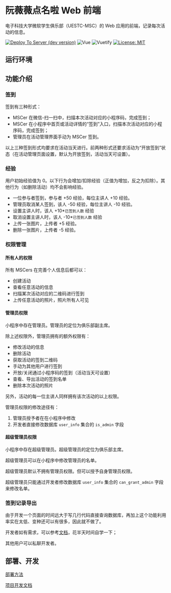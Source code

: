 # 阮薇薇点名啦 Web 前端

电子科技大学微软学生俱乐部（UESTC-MSC）的 Web 应用的前端，记录每次活动的信息。

[![Deploy To Server (dev version)](https://github.com/uestc-msc/uestcmsc_webapp_frontend/actions/workflows/azure-static-web-apps-thankful-sand-010311700.yml/badge.svg)](https://github.com/uestc-msc/uestcmsc_webapp_frontend/actions/workflows/azure-static-web-apps-thankful-sand-010311700.yml)
![Vue](https://img.shields.io/badge/Vue-2.6.11-blue.svg)
![Vuetify](https://img.shields.io/badge/Vuetify-2.4.0-blue.svg)
[![License: MIT](https://img.shields.io/badge/License-MIT-yellow.svg)](https://opensource.org/licenses/MIT)

## 运行环境

## 功能介绍

### 签到

签到有三种形式：

* MSCer 在微信-扫一扫中，扫描本次活动对应的小程序码，完成签到；
* MSCer 在小程序中首页或活动详情的“签到”入口，扫描本次活动对应的小程序码，完成签到；
* 管理员在活动管理界面手动为 MSCer 签到。

以上三种签到形式均要求在活动当天进行。前两种形式还要求活动为“开放签到”状态（在活动管理页面设置，默认为开放签到，活动当天可设置）。

### 经验

用户初始经验值为 0。以下行为会增加/扣除经验（正值为增加，反之为扣除）。其他行为（如删除活动）均不会影响经验。

* 一位参与者签到，参与者 +50 经验，每位主讲人 +10 经验。
* 管理员取消某人签到，该人 -50 经验，每位主讲人 -10 经验。
* 设置主讲人时，该人 +10*`已签到人数` 经验
* 取消设置主讲人时，该人 -10*`已签到人数` 经验
* 上传一张图片，上传者 +5 经验。
* 删除一张图片，上传者 -5 经验。

### 权限管理

#### 所有人的权限

所有 MSCers 在完善个人信息后都可以：

* 创建活动
* 查看任意活动的信息
* 扫描某次活动对应的二维码进行签到
* 上传任意活动的照片，照片所有人可见

#### 管理员权限

小程序中存在管理员。管理员的定位为俱乐部副主席。

除上述权限外，管理员拥有的额外权限有：

* 修改活动的信息
* 删除活动
* 获取活动的签到二维码
* 手动为其他用户进行签到
* 开放/关闭通过小程序码的签到（活动当天可设置）
* 查看、导出活动的签到名单
* 删除本次活动的照片

另外，活动的每一位主讲人同样拥有该次活动的以上权限。

管理员权限的修改途径有：

1. 管理员授予者在在小程序中修改
2. 开发者直接修改数据库 `user_info` 集合的 `is_admin` 字段

#### 超级管理员权限

小程序中存在超级管理员。超级管理员的定位为俱乐部主席。

超级管理员可以在小程序中修改管理员的名单。

超级管理员默认不拥有管理员权限。但可以授予自身管理员权限。

超级管理员只能通过开发者修改数据库 `user_info` 集合的 `can_grant_admin` 字段来修改名单。

### 签到记录导出

由于开发一个页面的时间远大于写几行代码直接查询数据库，再加上这个功能利用率实在太低、变种还可以有很多，因此就不做了。

开发者如有需求，可以参考[文档](https://developers.weixin.qq.com/miniprogram/dev/wxcloud/reference-sdk-api/Cloud.database.html)，花半天时间自学一下；

其他用户可以私聊开发者。

## 部署、开发

[部署方法](docs\develop.md#部署)

[项目开发文档](docs\develop.md)
